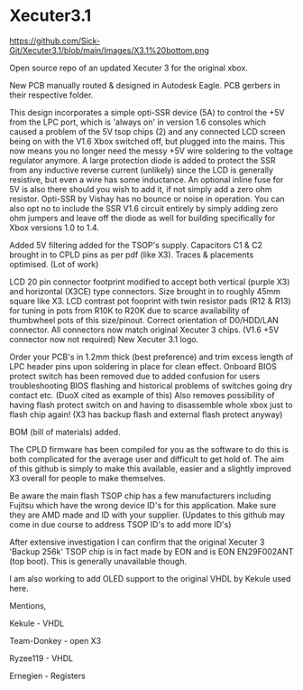 # Xecuter3.1

https://github.com/Sick-Git/Xecuter3.1/blob/main/Images/X3.1%20bottom.png

Open source repo of an updated Xecuter 3 for the original xbox.

New PCB manually routed & designed in Autodesk Eagle.
PCB gerbers in their respective folder.

This design incorporates a simple opti-SSR device (5A) to control the +5V from the LPC port, which is 'always on' in version 1.6 consoles which caused a problem of the 5V tsop chips (2) and any connected LCD screen being on with the V1.6 Xbox switched off, but plugged into the mains. This now means you no longer need the messy +5V wire soldering to the voltage regulator anymore.
A large protection diode is added to protect the SSR from any inductive reverse current (unlikely) since the LCD is generally resistive, but even a wire has some inductance. An optional inline fuse for 5V is also there should you wish to add it, if not simply add a zero ohm resistor.
Opti-SSR by Vishay has no bounce or noise in operation. You can also opt no to include the SSR V1.6 circuit entirely by simply adding zero ohm jumpers and leave off the diode as well for building specifically for Xbox versions 1.0 to 1.4.

Added 5V filtering added for the TSOP's supply.
Capacitors C1 & C2 brought in to CPLD pins as per pdf (like X3).
Traces & placements optimised. (Lot of work)

LCD 20 pin connector footprint modified to accept both vertical (purple X3) and horizontal (X3CE) type connectors.
Size brought in to roughly 45mm square like X3.
LCD contrast pot fooprint with twin resistor pads (R12 & R13) for tuning in pots from R10K to R20K due to scarce availability of thumbwheel pots of this size/pinout.
Correct orientation of D0/HDD/LAN connector. All connectors now match original Xecuter 3 chips. (V1.6 +5V connector now not required)
New Xecuter 3.1 logo.

Order your PCB's in 1.2mm thick (best preference) and trim excess length of LPC header pins upon soldering in place for clean effect.
Onboard BIOS protect switch has been removed due to added confusion for users troubleshooting BIOS flashing and historical problems of switches going dry contact etc. (DuoX cited as example of this)
Also removes possibility of having flash protect switch on and having to disassemble whole xbox just to flash chip again! (X3 has backup flash and external flash protect anyway)

BOM (bill of materials) added.

The CPLD firmware has been compiled for you as the software to do this is both complicated for the average user and difficult to get hold of. The aim of this github is simply to make this available, easier and a slightly improved X3 overall for people to make themselves.

Be aware the main flash TSOP chip has a few manufacturers including Fujitsu which have the wrong device ID's for this application. Make sure they are AMD made and ID with your supplier.
(Updates to this github may come in due course to address TSOP ID's to add more ID's)

After extensive investigation I can confirm that the original Xecuter 3 'Backup 256k' TSOP chip is in fact made by EON and is EON EN29F002ANT (top boot). This is generally unavailable though.

I am also working to add OLED support to the original VHDL by Kekule used here.

Mentions,

Kekule - VHDL

Team-Donkey - open X3

Ryzee119 - VHDL

Ernegien - Registers


